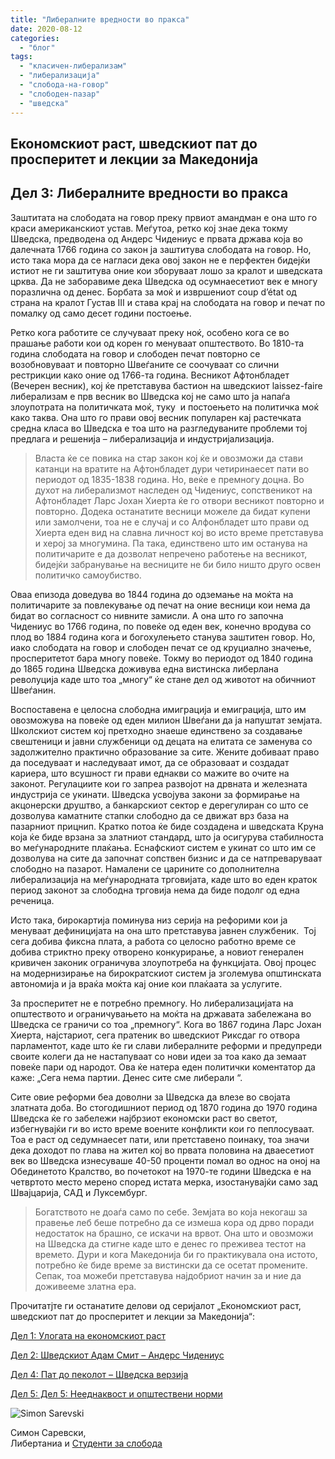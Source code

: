 ```yaml
---
title: "Либералните вредности во пракса"
date: 2020-08-12
categories: 
  - "блог"
tags: 
  - "класичен-либерализам"
  - "либерализација"
  - "слобода-на-говор"
  - "слободен-пазар"
  - "шведска"
---
```


## Eкономскиот раст, шведскиот пат до просперитет и лекции за Македонија

## **Дел 3: Либералните вредности во пракса**

Заштитата на слободата на говор преку првиот амандман е она што го краси американскиот устав. Меѓутоа, ретко кој знае дека токму Шведска, предводена од Андерс Чидениус е првата држава која во далечната 1766 година со закон ја заштитува слободата на говор. Но, исто така мора да се нагласи дека овој закон не е перфектен бидејќи истиот не ги заштитува оние кои зборуваат лошо за кралот и шведската црква. Да не заборавиме дека Шведска од осумнаесетиот век е многу поразлична од денес. Борбата за моќ и извршениот coup d’état од страна на кралот Густав III и става крај на слободата на говор и печат по помалку од само десет години постоење.

Ретко кога работите се случуваат преку ноќ, особено кога се во прашање работи кои од корен го менуваат општеството. Во 1810-та година слободата на говор и слободен печат повторно се возобновуваат и повторно Швеѓаните се соочуваат со слични рестрикции како оние од 1766-та година. Весникот Афтонбладет (Вечерен весник), кој ќе претставува бастион на шведскиот laissez-faire либерализам е прв весник во Шведска кој не само што ја напаѓа злоупотрата на политичката моќ, туку  и постоењето на политичка моќ како таква. Она што го прави овој весник популарен кај растечката средна класа во Шведска е тоа што на разгледуваните проблеми тој предлага и решенија – либерализација и индустријализација.  

> Власта ќе се повика на стар закон кој ќе и овозможи да стави катанци на вратите на Афтонбладет дури четиринаесет пати во периодот од 1835-1838 година. Но, веќе е премногу доцна. Во духот на либерализмот наследен од Чидениус, сопственикот на Афтонбладет Ларс Јохан Хиерта ќе го отвори весникот повторно и повторно. Додека останатите весници можеле да бидат купени или замолчени, тоа не е случај и со Алфонбладет што прави од Хиерта еден вид на славна личност кој во исто време претставува и херој за многумина. Па така, единствено што им останува на политичарите е да дозволат непречено работење на весникот, бидејќи забранување на весниците не би било ништо друго освен политичко самоубиство.

Оваа епизода доведува во 1844 година до одземање на моќта на политичарите за повлекување од печат на оние весници кои нема да бидат во согласност со нивните замисли. А она што го започна Чидениус во 1766 година, по повеќе од еден век, конечно вродува со плод во 1884 година кога и богохулењето станува заштитен говор. Но, иако слободата на говор и слободен печат се од круциално значење, просперитетот бара многу повеќе. Токму во периодот од 1840 година до 1865 година Шведска доживува една вистинска либерлана револуција каде што тоа „многу“ ќе стане дел од животот на обичниот Швеѓанин. 

Воспоставена е целосна слободна имиграција и емиграција, што им овозможува на повеќе од еден милион Швеѓани да ја напуштат земјата. Школскиот систем кој претходно знаеше единствено за создавање свештеници и јавни службеници од децата на елитата се заменува со задолжително практично образование за сите. Жените добиваат право да поседуваат и наследуваат имот, да се образоваат и создадат кариера, што всушност ги прави еднакви со мажите во очите на законот. Регулациите кои го запреа развојот на дрвната и железната индустрија се укинати. Шведска усвојува закони за формирање на акцонерски друштво, а банкарскиот сектор е дерегулиран со што се дозволува каматните стапки слободно да се движат врз база на пазарниот прицнип. Кратко потоа ќе биде создадена и шведската Круна која ќе биде врзана за златниот стандард, што ја осигурува стабилноста во меѓународните плаќања. Еснафскиот систем е укинат со што им се дозволува на сите да започнат сопствен бизнис и да се натпреваруваат слободно на пазарот. Намалени се царините со дополнителна либерализација на меѓународната трговијата, каде што во еден краток период законот за слободна трговија нема да биде подолг од една реченица.

Исто така, бирокартија поминува низ серија на рефорими кои ја менуваат дефиницијата на она што претставува јавнен службеник.  Тој сега добива фиксна плата, а работа со целосно работно време се добива стриктно преку отворено конкурирање, а новиот генерален кривичен законик ограничува злоупотреба на функцијата. Овој процес на модернизирање на бирократскиот систем ја зголемува општинската автономија и ја враќа моќта кај оние кои плаќаата за услугите.

За просперитет не е потребно премногу. Но либерализацијата на општеството и ограничувањето на моќта на државата забележана во Шведска се граничи со тоа „премногу“. Кога во 1867 година Ларс Јохан Хиерта, најстариот, сега пратеник во шведскиот Риксдаг го отвора парламентот, каде што ќе ги слави либералните реформи и предупреди своите колеги да не настапуваат со нови идеи за тоа како да земаат повеќе пари од народот. Ова ќе натера еден политички коментатор да каже: „Сега нема партии. Денес сите сме либерали “.

Сите овие реформи беа доволни за Шведска да влезе во својата златната доба. Во стогодишниот период од 1870 година до 1970 година Шведска ќе го забележи најбрзиот економски раст во светот, избегнувајќи ги во исто време воените конфликти кои го пеплосуваат. Тоа е раст од седумнаесет пати, или претставено поинаку, тоа значи дека доходот по глава на жител кој во првата половина на дваесетиот век во Шведска изнесуваше 40-50 проценти помал во однос на оној на Обединетото Кралство, во почетокот на 1970-те години Шведска е на четвртото место мерено според истата мерка, изостанувајќи само зад Швајцарија, САД и Луксембург.

> Богатството не доаѓа само по себе. Земјата во која некогаш за правење леб беше потребно да се измеша кора од дрво поради недостаток на брашно, се искачи на врвот. Она што и овозможи на Шведска да стигне каде што е денес го преживеа тестот на времето. Дури и кога Македонија би го практикувала она истото, потребно ќе биде време за вистински да се осетат промените. Сепак, тоа можеби претставува најдобриот начин за и ние да доживееме златна ера.  

Прочитатјте ги останатите делови од серијалот „Eкономскиот раст, шведскиот пат до просперитет и лекции за Македонија“:

[Дел 1: Улогата на економскиот раст](http://libertaniabackup.local/ekonomskiot-rast-svedskiot-pat-do-prosperitet-lekcii-makedonija-prv-del/)

[Дел 2: Шведскиот Адам Смит – Андерс Чидениус](http://libertaniabackup.local/ekonomski-rast-shvedskiot-pat-do-prosperitet-i-lekcii-za-makedonija-vtor-del/)

[Дел 4: Пат до пеколот – Шведска верзија](http://libertaniabackup.local/pat-do-pekolot-shvedska-verzija/)

[Дел 5: Дел 5: Нееднаквост и општествени норми](http://xn--%205-p4dg6b:%20%D0%9D%D0%B5%D0%B5%D0%B4%D0%BD%D0%B0%D0%BA%D0%B2%D0%BE%D1%81%D1%82%20%D0%B8%20%D0%BE%D0%BF%D1%88%D1%82%D0%B5%D1%81%D1%82%D0%B2%D0%B5%D0%BD%D0%B8%20%D0%BD%D0%BE%D1%80%D0%BC%D0%B8/)

![Simon Sarevski](http://libertaniabackup.local/wp-content/uploads/2020/02/Sime-pic-150x150.jpg)

Симон Саревски,  
Либертаниа и [Студенти за слобода](https://www.facebook.com/sfl.macedonia)
